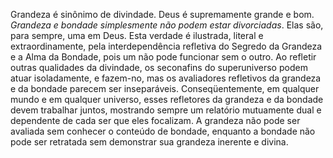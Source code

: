 Grandeza é sinônimo de divindade. Deus é supremamente grande e bom. *Grandeza e bondade simplesmente não podem estar divorciadas*. Elas são, para sempre, uma em Deus. Esta verdade é ilustrada, literal e extraordinamente, pela interdependência refletiva do Segredo da Grandeza e a Alma da Bondade, pois um não pode funcionar sem o outro. Ao refletir outras qualidades da divindade, os seconafins do superuniverso podem atuar isoladamente, e fazem-no, mas os avaliadores refletivos da grandeza e da bondade parecem ser inseparáveis. Conseqüentemente, em qualquer mundo e em qualquer universo, esses refletores da grandeza e da bondade devem trabalhar juntos, mostrando sempre um relatório mutuamente dual e dependente de cada ser que eles focalizam. A grandeza não pode ser avaliada sem conhecer o conteúdo de bondade, enquanto a bondade não pode ser retratada sem demonstrar sua grandeza inerente e divina.